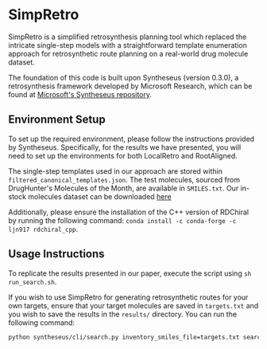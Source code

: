 # SimpRetro
SimpRetro is a simplified retrosynthesis planning tool which replaced the intricate single-step models with a straightforward template enumeration approach for retrosynthetic route planning on a real-world drug molecule dataset.

The foundation of this code is built upon Syntheseus (version 0.3.0), a retrosynthesis framework developed by Microsoft Research, which can be found at [Microsoft's Syntheseus repository](https://github.com/microsoft/syntheseus/).

## Environment Setup

To set up the required environment, please follow the instructions provided by Syntheseus. Specifically, for the results we have presented, you will need to set up the environments for both LocalRetro and RootAligned.

The single-step templates used in our approach are stored within `filtered_canonical_templates.json`. The test molecules, sourced from DrugHunter's Molecules of the Month, are available in `SMILES.txt`. Our in-stock molecules dataset can be downloaded [here](https://drive.google.com/file/d/1x33LmAizIdA5Dgw7IJp7_k7gRdNVv5cT/view?usp=sharing)

Additionally, please ensure the installation of the C++ version of RDChiral by running the following command: `conda install -c conda-forge -c ljn917 rdchiral_cpp`.

## Usage Instructions

To replicate the results presented in our paper, execute the script using `sh run_search.sh`.

If you wish to use SimpRetro for generating retrosynthetic routes for your own targets, ensure that your target molecules are saved in `targets.txt` and you wish to save the results in the `results/` directory. You can run the following command:

```bash
python syntheseus/cli/search.py inventory_smiles_file=targets.txt search_targets_file=SMILES.txt model_class=NoModel model_dir=filtered_canonical_templates.json time_limit_s=1800 search_algorithm=mcts results_dir=results/
```